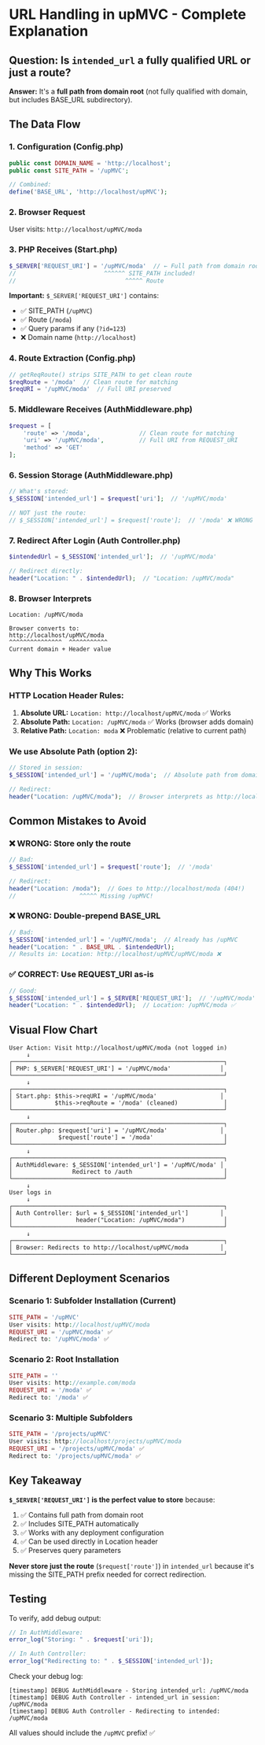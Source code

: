 # URL Handling in upMVC - Complete Explanation

## Question: Is `intended_url` a fully qualified URL or just a route?

**Answer:** It's a **full path from domain root** (not fully qualified with domain, but includes BASE_URL subdirectory).

## The Data Flow

### 1. Configuration (Config.php)
```php
public const DOMAIN_NAME = 'http://localhost';
public const SITE_PATH = '/upMVC';

// Combined:
define('BASE_URL', 'http://localhost/upMVC');
```

### 2. Browser Request
User visits: `http://localhost/upMVC/moda`

### 3. PHP Receives (Start.php)
```php
$_SERVER['REQUEST_URI'] = '/upMVC/moda'  // ← Full path from domain root
//                         ^^^^^^ SITE_PATH included!
//                               ^^^^^ Route
```

**Important:** `$_SERVER['REQUEST_URI']` contains:
- ✅ SITE_PATH (`/upMVC`)
- ✅ Route (`/moda`)
- ✅ Query params if any (`?id=123`)
- ❌ Domain name (`http://localhost`)

### 4. Route Extraction (Config.php)
```php
// getReqRoute() strips SITE_PATH to get clean route
$reqRoute = '/moda'  // Clean route for matching
$reqURI = '/upMVC/moda'  // Full URI preserved
```

### 5. Middleware Receives (AuthMiddleware.php)
```php
$request = [
    'route' => '/moda',              // Clean route for matching
    'uri' => '/upMVC/moda',          // Full URI from REQUEST_URI
    'method' => 'GET'
];
```

### 6. Session Storage (AuthMiddleware.php)
```php
// What's stored:
$_SESSION['intended_url'] = $request['uri'];  // '/upMVC/moda'

// NOT just the route:
// $_SESSION['intended_url'] = $request['route'];  // '/moda' ❌ WRONG
```

### 7. Redirect After Login (Auth Controller.php)
```php
$intendedUrl = $_SESSION['intended_url'];  // '/upMVC/moda'

// Redirect directly:
header("Location: " . $intendedUrl);  // "Location: /upMVC/moda"
```

### 8. Browser Interprets
```
Location: /upMVC/moda

Browser converts to:
http://localhost/upMVC/moda
^^^^^^^^^^^^^^^  ^^^^^^^^^^^
Current domain + Header value
```

## Why This Works

### HTTP Location Header Rules:
1. **Absolute URL:** `Location: http://localhost/upMVC/moda` ✅ Works
2. **Absolute Path:** `Location: /upMVC/moda` ✅ Works (browser adds domain)
3. **Relative Path:** `Location: moda` ❌ Problematic (relative to current path)

### We use Absolute Path (option 2):
```php
// Stored in session:
$_SESSION['intended_url'] = '/upMVC/moda';  // Absolute path from domain root

// Redirect:
header("Location: /upMVC/moda");  // Browser interprets as http://localhost/upMVC/moda
```

## Common Mistakes to Avoid

### ❌ WRONG: Store only the route
```php
// Bad:
$_SESSION['intended_url'] = $request['route'];  // '/moda'

// Redirect:
header("Location: /moda");  // Goes to http://localhost/moda (404!)
//                  ^^^^^ Missing /upMVC!
```

### ❌ WRONG: Double-prepend BASE_URL
```php
// Bad:
$_SESSION['intended_url'] = '/upMVC/moda';  // Already has /upMVC
header("Location: " . BASE_URL . $intendedUrl);  
// Results in: Location: http://localhost/upMVC/upMVC/moda ❌
```

### ✅ CORRECT: Use REQUEST_URI as-is
```php
// Good:
$_SESSION['intended_url'] = $_SERVER['REQUEST_URI'];  // '/upMVC/moda'
header("Location: " . $intendedUrl);  // Location: /upMVC/moda ✅
```

## Visual Flow Chart

```
User Action: Visit http://localhost/upMVC/moda (not logged in)
     ↓
┌────────────────────────────────────────────────────────────┐
│ PHP: $_SERVER['REQUEST_URI'] = '/upMVC/moda'              │
└────────────────────────────────────────────────────────────┘
     ↓
┌────────────────────────────────────────────────────────────┐
│ Start.php: $this->reqURI = '/upMVC/moda'                  │
│            $this->reqRoute = '/moda' (cleaned)             │
└────────────────────────────────────────────────────────────┘
     ↓
┌────────────────────────────────────────────────────────────┐
│ Router.php: $request['uri'] = '/upMVC/moda'               │
│             $request['route'] = '/moda'                    │
└────────────────────────────────────────────────────────────┘
     ↓
┌────────────────────────────────────────────────────────────┐
│ AuthMiddleware: $_SESSION['intended_url'] = '/upMVC/moda' │
│                 Redirect to /auth                          │
└────────────────────────────────────────────────────────────┘
     ↓
User logs in
     ↓
┌────────────────────────────────────────────────────────────┐
│ Auth Controller: $url = $_SESSION['intended_url']         │
│                  header("Location: /upMVC/moda")           │
└────────────────────────────────────────────────────────────┘
     ↓
┌────────────────────────────────────────────────────────────┐
│ Browser: Redirects to http://localhost/upMVC/moda         │
└────────────────────────────────────────────────────────────┘
```

## Different Deployment Scenarios

### Scenario 1: Subfolder Installation (Current)
```php
SITE_PATH = '/upMVC'
User visits: http://localhost/upMVC/moda
REQUEST_URI = '/upMVC/moda' ✅
Redirect to: '/upMVC/moda' ✅
```

### Scenario 2: Root Installation
```php
SITE_PATH = ''
User visits: http://example.com/moda
REQUEST_URI = '/moda' ✅
Redirect to: '/moda' ✅
```

### Scenario 3: Multiple Subfolders
```php
SITE_PATH = '/projects/upMVC'
User visits: http://localhost/projects/upMVC/moda
REQUEST_URI = '/projects/upMVC/moda' ✅
Redirect to: '/projects/upMVC/moda' ✅
```

## Key Takeaway

**`$_SERVER['REQUEST_URI']` is the perfect value to store** because:
1. ✅ Contains full path from domain root
2. ✅ Includes SITE_PATH automatically
3. ✅ Works with any deployment configuration
4. ✅ Can be used directly in Location header
5. ✅ Preserves query parameters

**Never store just the route** (`$request['route']`) in `intended_url` because it's missing the SITE_PATH prefix needed for correct redirection.

## Testing

To verify, add debug output:
```php
// In AuthMiddleware:
error_log("Storing: " . $request['uri']);

// In Auth Controller:
error_log("Redirecting to: " . $_SESSION['intended_url']);
```

Check your debug log:
```log
[timestamp] DEBUG AuthMiddleware - Storing intended_url: /upMVC/moda
[timestamp] DEBUG Auth Controller - intended_url in session: /upMVC/moda
[timestamp] DEBUG Auth Controller - Redirecting to intended: /upMVC/moda
```

All values should include the `/upMVC` prefix! ✅
